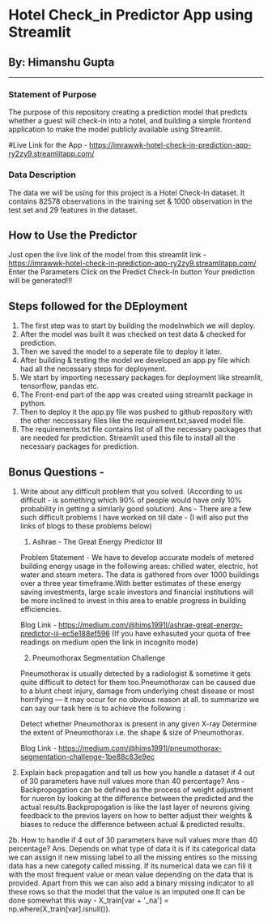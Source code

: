 # Hotel Check_in Predictor App using Streamlit
## By: Himanshu Gupta
___________________________________________________________________________________________________

### Statement of Purpose

The purpose of this repository creating a prediction model that predicts whether a guest will check-in into a hotel, and building a simple frontend application to make the model publicly available using Streamlit.

#Live Link for the App - https://imrawwk-hotel-check-in-prediction-app-ry2zy9.streamlitapp.com/

### Data Description 

The data we will be using for this project is a Hotel Check-In dataset. It contains 82578 observations in the training set & 1000 observation in the test set and 29 features in the dataset.

## How to Use the Predictor 

Just open the live link of the model from this streamlit link - https://imrawwk-hotel-check-in-prediction-app-ry2zy9.streamlitapp.com/
Enter the Parameters 
Click on  the Predict Check-In button
Your prediction will be generated!!!

## Steps followed for the DEployment 

1. The first step was to start by building the modelnwhich we will deploy.
2. After the model was built it was checked on test data & checked for prediction.
3. Then we saved the model to a seperate file to deploy it later.
4. After building & testing the model we developed an app.py file which had all the necessary steps for deployment.
5. We start by importing necessary packages for deployment like streamlit, tensorflow, pandas etc.
6. The Front-end part of the app was created using streamlit package in python.
7. Then to deploy it the app.py file was pushed to github repository with the other neccessary files 
   like the requirement.txt,saved model file.
8. The requirements.txt file contains list of all the necessary packages that are needed for prediction.
   Streamlit used this file to install all the necessary packages for prediction.
   
## Bonus Questions - 

1. Write about any difficult problem that you solved. (According to us difficult - is something which 90% of people would have only 10% probability in getting a similarly good solution). 
Ans - 
      There are a few such difficult problems I have worked on till date - (I will also put the links of blogs to these problems below) 
      1. Ashrae - The Great Energy Predictor III
      
      Problem Statement - We have to develop accurate models of metered building energy usage in the following areas: chilled water, electric, 
      hot water and steam meters. The data is gathered from over 1000 buildings over a three year timeframe.With better estimates of these 
      energy saving investments, large scale investors and financial institutions will be more inclined to invest in this area to enable 
      progress in building efficiencies.
       
      Blog Link - https://medium.com/@hims1991l/ashrae-great-energy-predictor-iii-ec5e188ef596
      (If you have exhasuted your quota of free readings on medium open the link in incognito mode)
      
      2. Pneumothorax Segmentation Challenge
      
      Pneumothorax is usually detected by a radiologist & sometime it gets quite difficult to detect for them too.Pneumothorax can be caused 
      due to a blunt chest injury, damage from underlying chest disease or most horrifying — it may occur for no obvious reason at all. to summarize 
      we can say our task here is to achieve the following :

      Detect whether Pneumothorax is present in any given X-ray
      Determine the extent of Pneumothorax i.e. the shape & size of Pneumothorax.
      
      Blog Link - https://medium.com/@hims1991l/pneumothorax-segmentation-challenge-1be88c83e9ec
      
      
2. Explain back propagation and tell us how you handle a dataset if 4 out of 30 parameters have null values more than 40 percentage?
Ans - 
      Backpropogation can be defined as the process of weight adjustment for nueron by looking at the difference between the predicted and the actual results.Backpropogation is like the last layer of neurons giving feedback to the previos layers on how to better adjust their weights & biases to reduce the difference between actual & predicted results.
      
2b. How to handle if 4 out of 30 parameters have null values more than 40 percentage?
Ans.
    Depends on what type of data it is if its categorical data we can assign it  new  missing       label to all the missing entires so the missing data has a new categoty called missing.
    If its numerical data we can fill it with the most frequent value or mean value depending on 
    the data that is provided.
    Apart from this we can also add a binary missing indicator to all these rows so that the         model that the value is an imputed one.It can be done somewhat this way - 
    X_train[var + '_na'] = np.where(X_train[var].isnull()).
     
     



